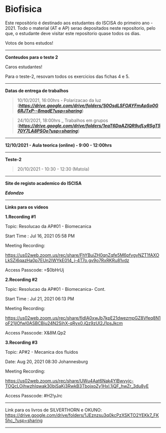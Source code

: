 # Biofisica

Este repositório é destinado aos estudantes do ISCISA do primeiro ano - 2021. Todo o material (AT e AP) serao depositados neste repositorio, pelo que, o estudante deve visitar este repositorio quase todos os dias. 

Votos de bons estudos!

-------------------------------------------------------------------------------------------------------------------------------

**Conteudos para o teste 2**

Caros estudantes!

Para o teste-2, resovam todos os exercicios das fichas 4 e 5.




--------------------------------------------------------------------------------------------------------------------------------

**Datas de entrega de trabalhos**

> 10/10/2021, 16:00hrs - Polarizacao da luz (***https://drive.google.com/drive/folders/1j0OsdLSFOAYFmApSo0G6RJTxP--8mqdE?usp=sharing***)

> 24/10/2021, 18:00hrs  _ Trabalhos em grupos (***https://drive.google.com/drive/folders/1eqT6DaAZIQR9ufLyRSgT570Y7LA8PSOo?usp=sharing***)

---------------------------------------------------------------------------------------------------------------------------

**12/10/2021 - Aula teorica (online) - 9:00 - 12:00hrs**

-----------------------------------------------------------------------------

**Teste-2**

> 20/10/2021 - 10:30 - 12:30 (Matola)

















-------------------------------------------------------
**Site de registo academico do ISCISA**

***Edondzo***




-------------------------------------------------------------------------------------------------------------------

**Links para os videos**

**1.Recording #1**

Topic: Resolucao da AP#01 - Biomecanica

Start Time : Jul 16, 2021 05:58 PM

Meeting Recording:

https://us02web.zoom.us/rec/share/FhYBuiZH0qnZqfe5M6pfvgyNZT1fAXOLkSZi6qazHa0p7EUn2lWYkE014_j-4T7o.gv9o7RxRKRu81vdz

Access Passcode: =$0bHrUj

**2.Recording #2**

Topic: Resolucao da AP#01 - Biomecanica- Cont.

Start Time : Jul 21, 2021 06:13 PM

Meeting Recording:

https://us02web.zoom.us/rec/share/fidIA0xwJb7kpE21dwezmpGZ8Vfeq8N1oF21jlOfwI0ASBCBiu24N2SihX-qRyx0.iQz9zUl2J1psJkcm

Access Passcode: X&8M.Qp2

**3.Recording #3**

Topic: AP#2 - Mecanica dos fluidos

Date: Aug 20, 2021 08:30 Johannesburg

Meeting Recording:

https://us02web.zoom.us/rec/share/UWu4Aat6Nak4YlBwvyjc-TOQcLOihwzhIqwak30bjSaKj3RwkB3TbojxoZy1HxI.1jQF_hwZr_3du8yE

Access Passcode: #H2!yJrc

















----------------------------------------------------------------------------------------------------------------------------------

Link para os livros de SILVERTHORN e OKUNO: https://drive.google.com/drive/folders/1JEznzsu3q0kcPzXSKTO2YEKk7_FK5hc_?usp=sharing

------------------------------------------------------------------------------------------------------------------------------------

